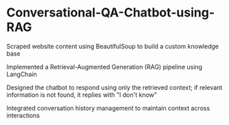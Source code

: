 # Conversational-QA-Chatbot-using-RAG

Scraped website content using BeautifulSoup to build a custom knowledge base

Implemented a Retrieval-Augmented Generation (RAG) pipeline using LangChain

Designed the chatbot to respond using only the retrieved context; if relevant information is not found, it replies with "I don't know"

Integrated conversation history management to maintain context across interactions
